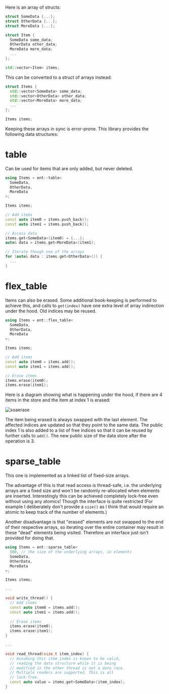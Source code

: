 Here is an array of structs:

```c++
struct SomeData {...};
struct OtherData {...};
struct MoreData {...};

struct Item {
  SomeData some_data;
  OtherData other_data;
  MoreData more_data;
  ...
};

std::vector<Item> items;
```

This can be converted to a struct of arrays instead:

```c++
struct Items {
  std::vector<SomeData> some_data;
  std::vector<OtherData> other_data;
  std::vector<MoreData> more_data;
  ...
};

Items items;
```

Keeping these arrays in sync is error-prone. This library provides the following data structures:

# table

Can be used for items that are only added, but never deleted.

```c++
using Items = ent::table<
  SomeData,
  OtherData,
  MoreData
>;

Items items;

// Add items
const auto item0 = items.push_back();
const auto item1 = items.push_back();

// Access data
items.get<SomeData>(item0) = {...};
auto& data = items.get<MoreData>(item1);

// Iterate though one of the arrays
for (auto& data : items.get<OtherData>()) {
  ...
}
```

# flex_table

Items can also be erased. Some additional book-keeping is performed to achieve this, and calls to `get(index)` have one extra level of array indirection under the hood. Old indices may be reused.

```c++
using Items = ent::flex_table<
  SomeData,
  OtherData,
  MoreData
>;

Items items;

// Add items
const auto item0 = items.add();
const auto item1 = items.add();

// Erase items
items.erase(item0);
items.erase(item1);
```
Here is a diagram showing what is happening under the hood, if there are 4 items in the store and the item at index 1 is erased:

![soaerase](https://github.com/colugomusic/ent/assets/68328892/e4b61736-26fe-4dd2-a4e4-22c82e29ef9e)

The item being erased is always swapped with the last element. The affected indices are updated so that they point to the same data. The public index 1 is also added to a list of free indices so that it can be reused by further calls to `add()`. The new public size of the data store after the operation is 3.

# sparse_table

This one is implemented as a linked list of fixed-size arrays.

The advantage of this is that read access is thread-safe, i.e. the underlying arrays are a fixed size and won't be randomly re-allocated when elements are inserted. Interestingly this can be achieved completely lock-free even without using any atomics! Though the interface is quite restricted (For example I deliberately don't provide a `size()` as I think that would require an atomic to keep track of the number of elements.)

Another disadvantage is that "erased" elements are not swapped to the end of their respective arrays, so iterating over the entire container may result in these "dead" elements being visited. Therefore an interface just isn't provided for doing that.

```c++
using Items = ent::sparse_table<
  500, // the size of the underlying arrays, in elements
  SomeData,
  OtherData,
  MoreData
>;

Items items;

...

void write_thread() {
  // Add items
  const auto item0 = items.add();
  const auto item1 = items.add();
  
  // Erase items
  items.erase(item0);
  items.erase(item1);
}

...

void read_thread(size_t item_index) {
  // Assuming this item_index is known to be valid,
  // reading the data structure while it is being
  // modified in the other thread is not a data race.
  // Multiple readers are supported. This is all
  // lock-free.
  const auto value = items.get<SomeData>(item_index);
}
```

